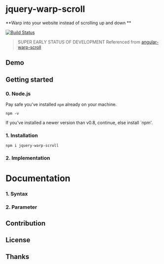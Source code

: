 # jquery-warp-scroll

**Warp into your website  instead of scrolling up and down **

[![Build Status](https://travis-ci.org/nextlevelshit/jquery-warp-scroll.svg?branch=master)](https://travis-ci.org/nextlevelshit/jquery-warp-scroll)

> SUPER EARLY STATUS OF DEVELOPMENT
> Referenced from [angular-warp-scroll](//github.com/nextlevelshit/angular-warp-scroll)

## Demo

## Getting started

### 0. Node.js

Pay safe you've installed `npm` already on your machine.

```
npm -v
```

If you've installed a newer version than v0.8, continue, else install `npm'.

### 1. Installation

```
npm i jquery-warp-scroll
```

### 2. Implementation

# Documentation

### 1. Syntax

### 2. Parameter

## Contribution

## License

## Thanks
